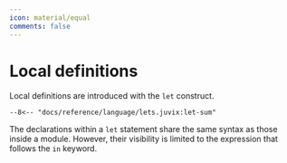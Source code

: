 ```yaml
---
icon: material/equal
comments: false
---
```


# Local definitions

Local definitions are introduced with the `let` construct.

```juvix
--8<-- "docs/reference/language/lets.juvix:let-sum"
```

The declarations within a `let` statement share the same syntax as those inside a module. However, their visibility is limited to the expression that follows the `in` keyword.
